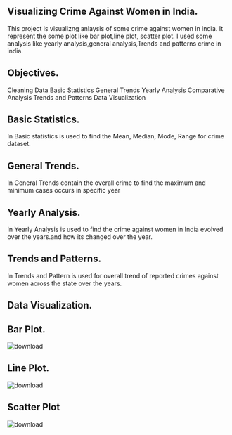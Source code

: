 ## Visualizing Crime Against Women in India.
  This project is visualizng anlaysis of some crime against women in india. It represent the some plot like bar plot,line plot, scatter plot.
  I used some analysis like yearly analysis,general analysis,Trends and patterns crime in india.
  ## Objectives.
  Cleaning Data
  Basic Statistics
  General Trends
  Yearly Analysis
  Comparative Analysis
  Trends and Patterns
  Data Visualization
  ## Basic Statistics.
  In Basic statistics is used to find the Mean, Median, Mode, Range for crime dataset.
  ## General Trends.
  In General Trends contain the overall crime to find the maximum and minimum cases occurs in  specific year 
  ## Yearly Analysis.
  In Yearly Analysis is used to find the crime against women in India evolved over the years.and how its changed over the year.
  ## Trends and Patterns.
  In Trends and Pattern is used for overall trend of reported crimes against women across the state over the years.
  ## Data Visualization.
  ## Bar Plot.
  ![download](https://github.com/Velkumar02/CrimeAnalysis/assets/136985446/01fff248-7dab-40a7-8949-aeced76c2c75)
  ## Line Plot.
  ![download](https://github.com/Velkumar02/CrimeAnalysis/assets/136985446/32c53b38-27aa-431b-8eec-099c6abf5f8f)
  ## Scatter Plot
  ![download](https://github.com/Velkumar02/CrimeAnalysis/assets/136985446/d15e4752-49bf-4bfc-b8b9-f05cd62ea8c4)
